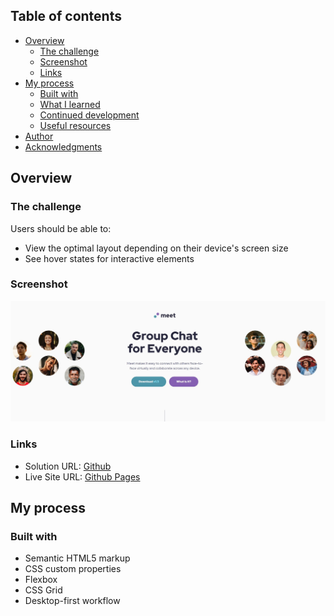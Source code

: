 ## Table of contents

- [Overview](#overview)
  - [The challenge](#the-challenge)
  - [Screenshot](#screenshot)
  - [Links](#links)
- [My process](#my-process)
  - [Built with](#built-with)
  - [What I learned](#what-i-learned)
  - [Continued development](#continued-development)
  - [Useful resources](#useful-resources)
- [Author](#author)
- [Acknowledgments](#acknowledgments)


## Overview

### The challenge

Users should be able to:

- View the optimal layout depending on their device's screen size
- See hover states for interactive elements

### Screenshot

![Screenshot](./Screenshot.jpg)

### Links

- Solution URL: [Github](https://github.com/wecax/frontendmentor-solutions/tree/main/meet-landing-page)
- Live Site URL: [Github Pages](https://wecax.github.io/meet-landing-page)

## My process

### Built with

- Semantic HTML5 markup
- CSS custom properties
- Flexbox
- CSS Grid
- Desktop-first workflow
